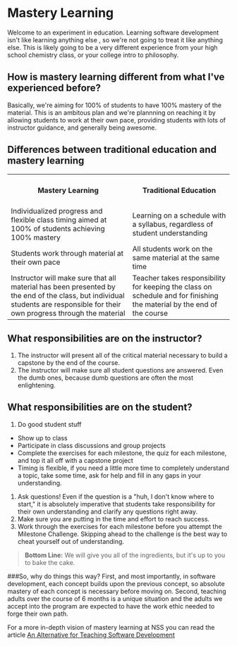 # Mastery Learning

Welcome to an experiment in education. Learning software development isn't like learning anything else , so we're not going to treat it like anything else. This is likely going to be a very different experience from your high school chemistry class, or your college intro to philosophy.

## How is mastery learning different from what I've experienced before?
Basically, we're aiming for 100% of students to have 100% mastery of the material. This is an ambitous plan and we're plannning on reaching it by allowing students to work at their own pace, providing students with lots of instructor guidance, and generally being awesome.


## Differences between traditional education and mastery learning

<table>
<tr>
<th><h4>Mastery Learning</h4></th>
<th><h4>Traditional Education</h4></th>
</tr>
<tr>
  <td>
  Individualized progress and flexible class timing aimed at 100% of students achieving 100% mastery
  </td>
  <td>
  Learning on a schedule with a syllabus, regardless of student understanding
  </td>
</tr>

<tr>
  <td>
  Students work through material at their own pace
  </td>
  <td>
  All students work on the same material at the same time
  </td>
</tr>

<tr>
  <td>
  Instructor will make sure that all material has been  presented by the end of the class, but individual students are responsible for their own progress through the material
  </td>
  <td>
  Teacher takes responsibility for keeping the class on schedule and for finishing the material by the end of the course
  </td>
</tr>

</table>

## What responsibilities are on the instructor?
1. The instructor will present all of the critical material necessary to build a capstone by the end of the course.
1. The instructor will make sure all student questions are answered. Even the dumb ones, because dumb questions are often the most enlightening.


## What responsibilities are on the student?

1. Do good student stuff
  * Show up to class 
  * Participate in class discussions and group projects 
  * Complete the exercises for each  milestone, the quiz for each milestone, and top it all off with a capstone project 
  * Timing is flexible, if  you need a little more time to completely understand a topic, take some time, ask for help and fill in any gaps in your understanding.
1. Ask questions! Even if the question is a "huh, I don't know where to start," it is absolutely imperative that students take responsibility for their own understanding and clarify any questions right away.
1. Make sure you are putting in the time and effort to reach success.
1. Work through the exercises for each milestone before you attempt the Milestone Challenge. Skipping ahead to the challenge is the best way to cheat yourself out of understanding.

> **Bottom Line:** We will give you all of the ingredients, but it's up to you to bake the cake.

###So, why do things this way?
 First, and most importantly, in software development, each concept builds upon the previous concept, so absolute mastery of each concept is necessary before moving on. Second, teaching adults over the course of 6 months is a unique situation and the adults we accept into the program are expected to have the work ethic needed to forge their own path.

For a more in-depth vision of mastery learning at NSS you can read the article [An Alternative for Teaching Software Development](http://www.stevebrownlee.com/alternative-teaching-software-development/)
















